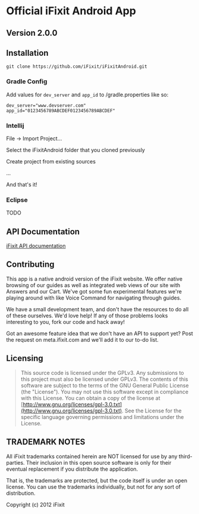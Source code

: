 Official iFixit Android App
===========================

## Version 2.0.0


## Installation

    git clone https://github.com/iFixit/iFixitAndroid.git

### Gradle Config

Add values for `dev_server` and `app_id` to /gradle.properties like so:

    dev_server="www.devserver.com"
    app_id="0123456789ABCDEF0123456789ABCDEF"

### Intellij

File -> Import Project...

Select the iFixitAndroid folder that you cloned previously

Create project from existing sources

...

And that's it!


### Eclipse

TODO

## API Documentation

[iFixit API documentation](https://www.ifixit.com/api/1.1/docs)

## Contributing

This app is a native android version of the iFixit website.  We offer native
browsing of our guides as well as integrated web views of our site with Answers
and our Cart.  We've got some fun experimental features we're playing around
with like Voice Command for navigating through guides.

We have a small development team, and don't have the resources to do all of these
ourselves. We'd love help! If any of those problems looks interesting to you, fork our
code and hack away!

Got an awesome feature idea that we don't have an API to support yet? Post the request on
meta.ifixit.com and we'll add it to our to-do list.

## Licensing

>    This source code is licensed under the GPLv3.
>    Any submissions to this project must also be licensed under GPLv3.
>    The contents of this software are subject to the terms of the GNU General Public License (the "License").
>    You may not use this software except in compliance with this License.
>    You can obtain a copy of the license at [http://www.gnu.org/licenses/gpl-3.0.txt](http://www.gnu.org/licenses/gpl-3.0.txt).
>    See the License for the specific language governing permissions and limitations under the License.


## TRADEMARK NOTES

All iFixit trademarks contained herein are NOT licensed for use by any third-parties.
Their inclusion in this open source software is only for their eventual replacement if
you distribute the application.

That is, the trademarks are protected, but the code itself is under an open license. You
can use the trademarks individually, but not for any sort of distribution.

Copyright (c) 2012 iFixit

